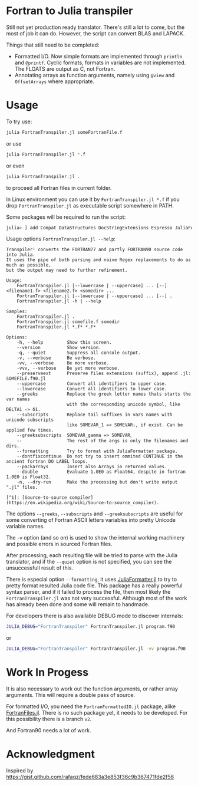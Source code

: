 # Fortran to Julia transpiler

Still not yet production ready translator. There's still a lot to come, but the most of job it can do.
However, the script can convert BLAS and LAPACK.

Things that still need to be completed:
* Formatted I/O. Now simple formats are implemented through `println` and `@printf`.
Cyclic formats, formats in variables are not implemented. The FLOATS are output as C, not Fortran.
* Annotating arrays as function arguments, namely using `@view` and `OffsetArrays` where appropriate.

# Usage

To try use:
```sh
julia FortranTranspiler.jl someFortranFile.f
```

or use
```sh
julia FortranTranspiler.jl *.f
```

or even
```sh
julia FortranTranspiler.jl .
```
to proceed all Fortran files in current folder.

In Linux environment you can use it by `FortranTranspiler.jl *.f` if you drop
`FortranTranspiler.jl` as executable script somewhere in PATH.

Some packages will be required to run the script:
```julia
julia> ] add Compat DataStructures DocStringExtensions Espresso JuliaFormatter Printf Setfield Tokenize
```

Usage options `FortranTranspiler.jl --help`:
```
Transpiler¹ converts the FORTRAN77 and partly FORTRAN90 source code into Julia.
It uses the pipe of both parsing and naive Regex replacements to do as much as possible,
but the output may need to further refinement.

Usage:
    FortranTranspiler.jl [--lowercase | --uppercase] ... [--] <filename1.f> <filename2.f> <somedir> ...
    FortranTranspiler.jl [--lowercase | --uppercase] ... [--] .
    FortranTranspiler.jl -h | --help

Samples:
    FortranTranspiler.jl .
    FortranTranspiler.jl somefile.f somedir
    FortranTranspiler.jl *.f* *.F*

Options:
    -h, --help         Show this screen.
    --version          Show version.
    -q, --quiet        Suppress all console output.
    -v, --verbose      Be verbose.
    -vv, --verbose     Be more verbose.
    -vvv, --verbose    Be yet more verbose.
    --preserveext      Preserve files extensions (suffix), append .jl: SOMEFILE.f90.jl
    --uppercase        Convert all identifiers to upper case.
    --lowercase        Convert all identifiers to lower case.
    --greeks           Replace the greek letter names thats starts the var names
                       with the corresponding unicode symbol, like DELTA1 -> δ1.
    --subscripts       Replace tail suffixes in vars names with unicode subscripts
                       like SOMEVAR_1 => SOMEVAR₁, if exist. Can be applied few times.
    --greeksubscripts  SOMEVAR_gamma => SOMEVARᵧ
    --                 The rest of the args is only the filenames and dirs.
    --formatting       Try to format with JuliaFormatter package.
    --dontfixcontinue  Do not try to insert ommited CONTINUE in the ancient fortran DO LABEL loops.
    --packarrays       Insert also Arrays in returned values.
    --double           Evaluate 1.0E0 as Float64, despite in fortran 1.0E0 is Float32.
    -n, --dry-run      Make the processing but don't write output ".jl" files.

[^1]: [Source-to-source compiler](https://en.wikipedia.org/wiki/Source-to-source_compiler).
```

The options `--greeks`, `--subscripts` and `--greeksubscripts` are useful for
some converting of Fortran ASCII letters variables into pretty Unicode variable names.

The `-v` option (and so on) is used to show the internal working machinery and possible errors
in sourced Fortran files.

After processing, each resulting file will be tried to parse with the Julia translator,
and if the `--quiet` option is not specified, you can see the unsuccessfull result of this.

There is especial option `--formatting`, it uses
[JuliaFormatter.jl](https://github.com/domluna/JuliaFormatter.jl) to try to pretty format
resulted Julia code file.
This package has a really powerful syntax parser, and if it failed to process the file,
then most likely the `FortranTranspiler.jl` was not very successful.
Although most of the work has already been done and some will remain to handmade.

For developers there is also available DEBUG mode to discover internals:
```sh
JULIA_DEBUG="FortranTranspiler" FortranTranspiler.jl program.f90
```
or
```sh
JULIA_DEBUG="FortranTranspiler" FortranTranspiler.jl -vv program.f90
```

# Work In Progess

It is also necessary to work out the function arguments, or rather array arguments.
This will require a double pass of source.

For formatted I/O, you need the `FortranFormattedIO.jl` package, alike
[FortranFiles.jl](https://github.com/traktofon/FortranFiles.jl). There is no such package yet,
it needs to be developed. For this possibility there is a branch `v2`.


And Fortran90 needs a lot of work.

# Acknowledgment

Inspired by https://gist.github.com/rafaqz/fede683a3e853f36c9b367471fde2f56
